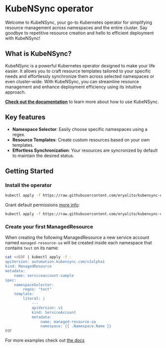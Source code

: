 # KubeNSync operator
Welcome to KubeNSync, your go-to Kubernetes operator for simplifying resource management across namespaces and the entire cluster. Say goodbye to repetitive resource creation and hello to efficient deployment with KubeNSync!

## What is KubeNSync?
KubeNSync is a powerful Kubernetes operator designed to make your life easier. It allows you to craft resource templates tailored to your specific needs and effortlessly synchronize them across selected namespaces or even cluster-wide. With KubeNSync, you can streamline resource management and enhance deployment efficiency using its intuitive approach.

[**Check out the documentation**](https://eryalito.github.io/kubensync-operator/) to learn more about how to use KubeNSync.

## Key features
- **Namespace Selector**: Easily choose specific namespaces using a regex.
- **Resource Templates**: Create custom resources based on your own templates.
- **Effortless Synchronization**: Your resources are syncronized by default to maintain the desired status.

## Getting Started

### Install the operator

``` bash
kubectl apply -f https://raw.githubusercontent.com/eryalito/kubensync-operator/master/render/manifests.yaml
```

Grant default permissions [more info](https://docs.kubensync.com/getting-started/#installation):

``` bash
kubectl apply -f https://raw.githubusercontent.com/eryalito/kubensync-operator/master/render/rbac.yaml
```

### Create your first ManagedResource

When creating the following ManagedResource a new service account named `managed-resource-sa` will be created inside each namespace that contains `test` on its name:
``` bash
cat <<EOF | kubectl apply -f -
apiVersion: automation.kubensync.com/v1alpha1
kind: ManagedResource
metadata:
    name: serviceaccount-sample
spec:
    namespaceSelector:
        regex: "test"
    template:
        literal: |
            ---
            apiVersion: v1
            kind: ServiceAccount
            metadata:
                name: managed-resource-sa
                namespace: {{ .Namespace.Name }}
EOF
```
For more examples check out [the docs](https://docs.kubensync.com/examples/)
